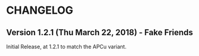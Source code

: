 CHANGELOG
=========

Version 1.2.1 (Thu March 22, 2018) - Fake Friends
-------------------------------------------------

Initial Release, at 1.2.1 to match the APCu variant.